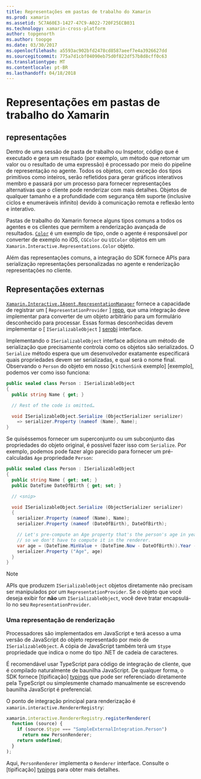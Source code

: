 ```yaml
---
title: Representações em pastas de trabalho do Xamarin
ms.prod: xamarin
ms.assetid: 5C7A60E3-1427-47C9-A022-720F25ECB031
ms.technology: xamarin-cross-platform
author: topgenorth
ms.author: toopge
ms.date: 03/30/2017
ms.openlocfilehash: a5593ac902bfd2478cd8587aeef7e4a3926627dd
ms.sourcegitcommit: 775a7d1cbf04090eb75d0f822df57b8d8cff0c63
ms.translationtype: MT
ms.contentlocale: pt-BR
ms.lasthandoff: 04/18/2018
---
```

# <a name="representations-in-xamarin-workbooks"></a>Representações em pastas de trabalho do Xamarin

## <a name="representations"></a>representações

Dentro de uma sessão de pasta de trabalho ou Inspetor, código que é executado e gera um resultado (por exemplo, um método que retornar um valor ou o resultado de uma expressão) é processado por meio do pipeline de representação no agente. Todos os objetos, com exceção dos tipos primitivos como inteiros, serão refletidos para gerar gráficos interativos membro e passará por um processo para fornecer representações alternativas que o cliente pode renderizar com mais detalhes. Objetos de qualquer tamanho e a profundidade com segurança têm suporte (inclusive ciclos e enumeráveis infinito) devido à comunicação remota e reflexão lento e interativo.

Pastas de trabalho do Xamarin fornece alguns tipos comuns a todos os agentes e os clientes que permitem a renderização avançada de resultados. [`Color`][xir-color] é um exemplo de tipo, onde o agente é responsável por converter de exemplo no iOS, `CGColor` ou `UIColor` objetos em um `Xamarin.Interactive.Representations.Color` objeto.

Além das representações comuns, a integração do SDK fornece APIs para serialização representações personalizadas no agente e renderização representações no cliente.

## <a name="external-representations"></a>Representações externas

[`Xamarin.Interactive.IAgent.RepresentationManager`][repman] fornece a capacidade de registrar um [ `RepresentationProvider` ] [ repp], que uma integração deve implementar para converter de um objeto arbitrário para um formulário desconhecido para processar. Essas formas desconhecidas devem implementar o [ `ISerializableObject` ] [ serobj] interface.

Implementando o `ISerializableObject` interface adiciona um método de serialização que precisamente controla como os objetos são serializados. O `Serialize` método espera que um desenvolvedor exatamente especificará quais propriedades devem ser serializadas, e qual será o nome final. Observando o `Person` do objeto em nosso [`KitchenSink` exemplo] [exemplo], podemos ver como isso funciona:

```csharp
public sealed class Person : ISerializableObject
{
  public string Name { get; }

  // Rest of the code is omitted…

  void ISerializableObject.Serialize (ObjectSerializer serializer)
    => serializer.Property (nameof (Name), Name);
}
```

Se quiséssemos fornecer um superconjunto ou um subconjunto das propriedades do objeto original, é possível fazer isso com `Serialize`. Por exemplo, podemos pode fazer algo parecido para fornecer um pré-calculadas `Age` propriedade `Person`:

```csharp
public sealed class Person : ISerializableObject
{
  public string Name { get; set; }
  public DateTime DateOfBirth { get; set; }

  // <snip>

  void ISerializableObject.Serialize (ObjectSerializer serializer)
  {
    serializer.Property (nameof (Name), Name);
    serializer.Property (nameof (DateOfBirth), DateOfBirth);

    // Let's pre-compute an Age property that's the person's age in years,
    // so we don't have to compute it in the renderer.
    var age = (DateTime.MinValue + (DateTime.Now - DateOfBirth)).Year - 1;
    serializer.Property ("Age", age)
  }
}
```

> [!NOTE]
> APIs que produzem `ISerializableObject` objetos diretamente não precisam ser manipulados por um `RepresentationProvider`. Se o objeto que você deseja exibir for **não** um `ISerializableObject`, você deve tratar encapsulá-lo no seu `RepresentationProvider`.

### <a name="rendering-a-representation"></a>Uma representação de renderização

Processadores são implementados em JavaScript e terá acesso a uma versão de JavaScript do objeto representado por meio de `ISerializableObject`. A cópia de JavaScript também terá um `$type` propriedade que indica o nome do tipo .NET de cadeia de caracteres.

É recomendável usar TypeScript para código de integração de cliente, que é compilado naturalmente de baunilha JavaScript. De qualquer forma, o SDK fornece [tipificação] [ typings] que pode ser referenciado diretamente pela TypeScript ou simplesmente chamado manualmente se escrevendo baunilha JavaScript é preferencial.

O ponto de integração principal para renderização é `xamarin.interactive.RendererRegistry`:

```js
xamarin.interactive.RendererRegistry.registerRenderer(
  function (source) {
    if (source.$type === "SampleExternalIntegration.Person")
      return new PersonRenderer;
    return undefined;
  }
);
```

Aqui, `PersonRenderer` implementa o `Renderer` interface. Consulte o [tipificação] [ typings] para obter mais detalhes.

[typings]: https://github.com/xamarin/Workbooks/blob/master/SDK/typings/xamarin-interactive.d.ts
[xir-color]: https://developer.xamarin.com/api/type/Xamarin.Interactive.Representations.Color/
[repman]: https://developer.xamarin.com/api/type/Xamarin.Interactive.Representations.IRepresentationManager/
[repp]: https://developer.xamarin.com/api/type/Xamarin.Interactive.Representations.RepresentationProvider/
[serobj]: https://developer.xamarin.com/api/type/Xamarin.Interactive.Serialization.ISerializableObject/
